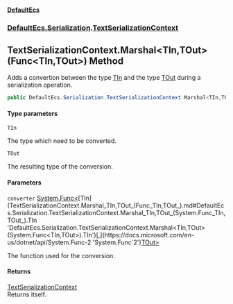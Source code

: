 #### [DefaultEcs](DefaultEcs.md 'DefaultEcs')
### [DefaultEcs.Serialization](DefaultEcs.md#DefaultEcs.Serialization 'DefaultEcs.Serialization').[TextSerializationContext](TextSerializationContext.md 'DefaultEcs.Serialization.TextSerializationContext')

## TextSerializationContext.Marshal<TIn,TOut>(Func<TIn,TOut>) Method

Adds a convertion between the type [TIn](TextSerializationContext.Marshal_TIn,TOut_(Func_TIn,TOut_).md#DefaultEcs.Serialization.TextSerializationContext.Marshal_TIn,TOut_(System.Func_TIn,TOut_).TIn 'DefaultEcs.Serialization.TextSerializationContext.Marshal<TIn,TOut>(System.Func<TIn,TOut>).TIn') and the type [TOut](TextSerializationContext.Marshal_TIn,TOut_(Func_TIn,TOut_).md#DefaultEcs.Serialization.TextSerializationContext.Marshal_TIn,TOut_(System.Func_TIn,TOut_).TOut 'DefaultEcs.Serialization.TextSerializationContext.Marshal<TIn,TOut>(System.Func<TIn,TOut>).TOut') during a serialization operation.

```csharp
public DefaultEcs.Serialization.TextSerializationContext Marshal<TIn,TOut>(System.Func<TIn,TOut> converter);
```
#### Type parameters

<a name='DefaultEcs.Serialization.TextSerializationContext.Marshal_TIn,TOut_(System.Func_TIn,TOut_).TIn'></a>

`TIn`

The type which need to be converted.

<a name='DefaultEcs.Serialization.TextSerializationContext.Marshal_TIn,TOut_(System.Func_TIn,TOut_).TOut'></a>

`TOut`

The resulting type of the conversion.
#### Parameters

<a name='DefaultEcs.Serialization.TextSerializationContext.Marshal_TIn,TOut_(System.Func_TIn,TOut_).converter'></a>

`converter` [System.Func&lt;](https://docs.microsoft.com/en-us/dotnet/api/System.Func-2 'System.Func`2')[TIn](TextSerializationContext.Marshal_TIn,TOut_(Func_TIn,TOut_).md#DefaultEcs.Serialization.TextSerializationContext.Marshal_TIn,TOut_(System.Func_TIn,TOut_).TIn 'DefaultEcs.Serialization.TextSerializationContext.Marshal<TIn,TOut>(System.Func<TIn,TOut>).TIn')[,](https://docs.microsoft.com/en-us/dotnet/api/System.Func-2 'System.Func`2')[TOut](TextSerializationContext.Marshal_TIn,TOut_(Func_TIn,TOut_).md#DefaultEcs.Serialization.TextSerializationContext.Marshal_TIn,TOut_(System.Func_TIn,TOut_).TOut 'DefaultEcs.Serialization.TextSerializationContext.Marshal<TIn,TOut>(System.Func<TIn,TOut>).TOut')[&gt;](https://docs.microsoft.com/en-us/dotnet/api/System.Func-2 'System.Func`2')

The function used for the conversion.

#### Returns
[TextSerializationContext](TextSerializationContext.md 'DefaultEcs.Serialization.TextSerializationContext')  
Returns itself.